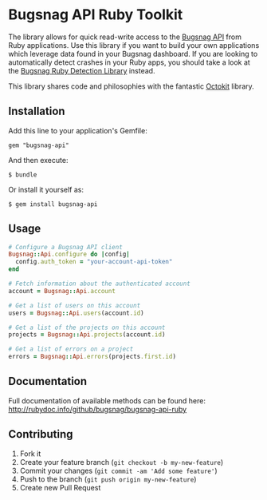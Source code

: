 Bugsnag API Ruby Toolkit
========================

The library allows for quick read-write access to the [Bugsnag API](https://bugsnag.com/docs/api) from Ruby applications. Use this library if you want to build your own applications which leverage data found in your Bugsnag dashboard. If you are looking to automatically detect crashes in your Ruby apps, you should take a look at the [Bugsnag Ruby Detection Library](https://bugsnag.com/docs/notifiers/ruby) instead.

This library shares code and philosophies with the fantastic [Octokit](https://github.com/octokit/octokit.rb) library.


## Installation

Add this line to your application's Gemfile:

    gem "bugsnag-api"

And then execute:

    $ bundle

Or install it yourself as:

    $ gem install bugsnag-api


## Usage

```ruby
# Configure a Bugsnag API client
Bugsnag::Api.configure do |config|
  config.auth_token = "your-account-api-token"
end

# Fetch information about the authenticated account
account = Bugsnag::Api.account

# Get a list of users on this account
users = Bugsnag::Api.users(account.id)

# Get a list of the projects on this account
projects = Bugsnag::Api.projects(account.id)

# Get a list of errors on a project
errors = Bugsnag::Api.errors(projects.first.id)
```


## Documentation

Full documentation of available methods can be found here:
<http://rubydoc.info/github/bugsnag/bugsnag-api-ruby>


## Contributing

1. Fork it
2. Create your feature branch (`git checkout -b my-new-feature`)
3. Commit your changes (`git commit -am 'Add some feature'`)
4. Push to the branch (`git push origin my-new-feature`)
5. Create new Pull Request
